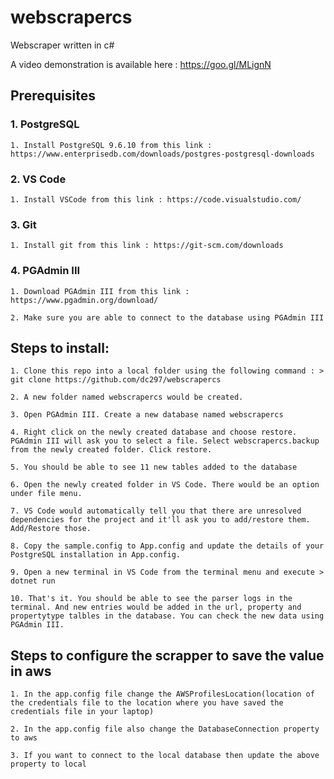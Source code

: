# webscrapercs
Webscraper written in c#

A video demonstration is available here : https://goo.gl/MLignN

## Prerequisites

### 1. PostgreSQL

    1. Install PostgreSQL 9.6.10 from this link : https://www.enterprisedb.com/downloads/postgres-postgresql-downloads

### 2. VS Code

    1. Install VSCode from this link : https://code.visualstudio.com/

### 3. Git

    1. Install git from this link : https://git-scm.com/downloads
    
### 4. PGAdmin III

    1. Download PGAdmin III from this link : https://www.pgadmin.org/download/
    
    2. Make sure you are able to connect to the database using PGAdmin III

## Steps to install:

    1. Clone this repo into a local folder using the following command : > git clone https://github.com/dc297/webscrapercs

    2. A new folder named webscrapercs would be created.

    3. Open PGAdmin III. Create a new database named webscrapercs

    4. Right click on the newly created database and choose restore. PGAdmin III will ask you to select a file. Select webscrapercs.backup from the newly created folder. Click restore.

    5. You should be able to see 11 new tables added to the database

    6. Open the newly created folder in VS Code. There would be an option under file menu.

    7. VS Code would automatically tell you that there are unresolved dependencies for the project and it'll ask you to add/restore them. Add/Restore those.

    8. Copy the sample.config to App.config and update the details of your PostgreSQL installation in App.config.

    9. Open a new terminal in VS Code from the terminal menu and execute > dotnet run

    10. That's it. You should be able to see the parser logs in the terminal. And new entries would be added in the url, property and propertytype talbles in the database. You can check the new data using PGAdmin III.
    
## Steps to configure the scrapper to save the value in aws
    
    1. In the app.config file change the AWSProfilesLocation(location of the credentials file to the location where you have saved the credentials file in your laptop)
    
    2. In the app.config file also change the DatabaseConnection property to aws
    
    3. If you want to connect to the local database then update the above property to local

